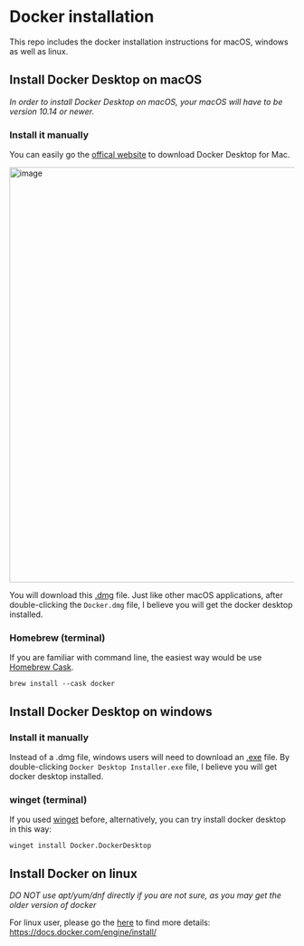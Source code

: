 # Docker installation
This repo includes the docker installation instructions for macOS, windows as well as linux.

## Install Docker Desktop on macOS
_In order to install Docker Desktop on macOS, your macOS will have to be version 10.14 or newer._

### Install it manually
You can easily go the [offical website](https://www.docker.com/products/docker-desktop) to download Docker Desktop for Mac.

<img width="733" alt="image" src="https://user-images.githubusercontent.com/25631641/110496385-549b4b00-80ed-11eb-888c-a4baf9ecc313.png">

You will download this [.dmg](https://desktop.docker.com/mac/stable/Docker.dmg) file. Just like other macOS applications, after double-clicking the `Docker.dmg` file, I believe you will get the docker desktop installed.

### Homebrew (terminal)
If you are familiar with command line, the easiest way would be use [Homebrew Cask](https://github.com/Homebrew/homebrew-cask).

```
brew install --cask docker
```

## Install Docker Desktop on windows
### Install it manually
Instead of a .dmg file, windows users will need to download an [.exe](https://desktop.docker.com/win/stable/Docker%20Desktop%20Installer.exe) file. By double-clicking `Docker Desktop Installer.exe` file, I believe you will get docker desktop installed.

### winget (terminal)
If you used [winget](https://docs.microsoft.com/en-us/windows/package-manager/winget/) before, alternatively, you can try install docker desktop in this way:
```
winget install Docker.DockerDesktop
```

## Install Docker on linux
_DO NOT use apt/yum/dnf directly if you are not sure, as you may get the older version of docker_

For linux user, please go the [here](https://docs.docker.com/engine/install/) to find more details: https://docs.docker.com/engine/install/
